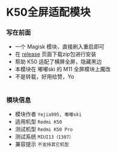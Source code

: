 
# K50全屏适配模块



### 写在前面
- 一个 Magisk 模块，直接刷入重启即可
- 在 [release](https://github.com/Yejia995/K50FullScreen/releases/) 页面下载zip包进行安装
- 帮助 K50 适配了横屏全屏，隐藏黑边
- 本模块在 嘟嘟ski 的 M11 全屏模块上魔改
- 不是转载，好用给赞，Yo

#

### 模块信息
- 模块作者 `Yejia995, 嘟嘟ski`
- 适用机型 `Redmi K50`
- 测试机型 `Redmi K50 Pro`
- 测试系统 `MIUI13（1307）`
- 兼容提示 `不支持其它机型`


